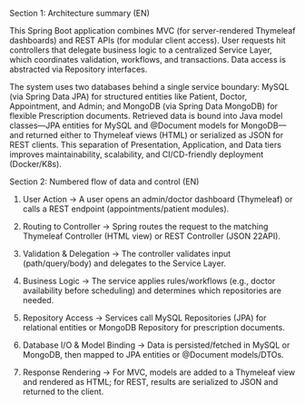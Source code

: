 Section 1: Architecture summary (EN)

This Spring Boot application combines MVC (for server-rendered Thymeleaf dashboards) and REST APIs (for modular client access). User requests hit controllers that delegate business logic to a centralized Service Layer, which coordinates validation, workflows, and transactions. Data access is abstracted via Repository interfaces.

The system uses two databases behind a single service boundary: MySQL (via Spring Data JPA) for structured entities like Patient, Doctor, Appointment, and Admin; and MongoDB (via Spring Data MongoDB) for flexible Prescription documents. Retrieved data is bound into Java model classes—JPA entities for MySQL and @Document models for MongoDB—and returned either to Thymeleaf views (HTML) or serialized as JSON for REST clients. This separation of Presentation, Application, and Data tiers improves maintainability, scalability, and CI/CD-friendly deployment (Docker/K8s).

Section 2: Numbered flow of data and control (EN)

1. User Action → A user opens an admin/doctor dashboard (Thymeleaf) or calls a REST endpoint (appointments/patient modules).

2. Routing to Controller → Spring routes the request to the matching Thymeleaf Controller (HTML view) or REST Controller (JSON 22API).

3. Validation & Delegation → The controller validates input (path/query/body) and delegates to the Service Layer.

4. Business Logic → The service applies rules/workflows (e.g., doctor availability before scheduling) and determines which repositories are needed.

5. Repository Access → Services call MySQL Repositories (JPA) for relational entities or MongoDB Repository for prescription documents.

6. Database I/O & Model Binding → Data is persisted/fetched in MySQL or MongoDB, then mapped to JPA entities or @Document models/DTOs.

7. Response Rendering → For MVC, models are added to a Thymeleaf view and rendered as HTML; for REST, results are serialized to JSON and returned to the client.
